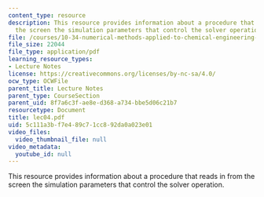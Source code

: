 ```yaml
---
content_type: resource
description: This resource provides information about a procedure that reads in from
  the screen the simulation parameters that control the solver operation.
file: /courses/10-34-numerical-methods-applied-to-chemical-engineering-fall-2005/5c111a3bf7e489c71cc892da0a023e01_lec04.pdf
file_size: 22044
file_type: application/pdf
learning_resource_types:
- Lecture Notes
license: https://creativecommons.org/licenses/by-nc-sa/4.0/
ocw_type: OCWFile
parent_title: Lecture Notes
parent_type: CourseSection
parent_uid: 8f7a6c3f-ae8e-d368-a734-bbe5d06c21b7
resourcetype: Document
title: lec04.pdf
uid: 5c111a3b-f7e4-89c7-1cc8-92da0a023e01
video_files:
  video_thumbnail_file: null
video_metadata:
  youtube_id: null
---
```

This resource provides information about a procedure that reads in from the screen the simulation parameters that control the solver operation.